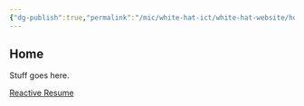 ```yaml
---
{"dg-publish":true,"permalink":"/mic/white-hat-ict/white-hat-website/home-white-hat-ict/","tags":"gardenEntry"}
---
```


## Home
Stuff goes here.

[Reactive Resume](https://rxresu.me/muir/default)